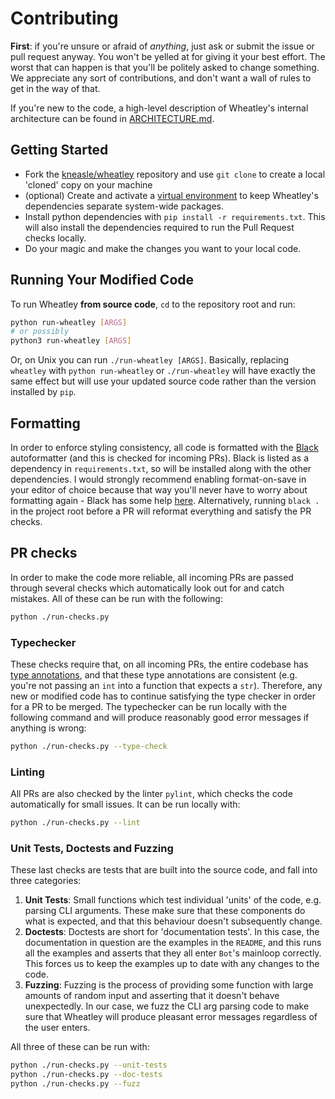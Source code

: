 # Contributing

**First**: if you're unsure or afraid of _anything_, just ask or submit the issue or pull request
anyway.  You won't be yelled at for giving it your best effort.  The worst that can happen is that
you'll be politely asked to change something.  We appreciate any sort of contributions, and don't
want a wall of rules to get in the way of that.

If you're new to the code, a high-level description of Wheatley's internal architecture can be found
in [ARCHITECTURE.md](https://github.com/kneasle/wheatley/blob/master/ARCHITECTURE.md).

## Getting Started

- Fork the [kneasle/wheatley](https://github.com/kneasle/wheatley/pull/) repository and use `git
  clone` to create a local 'cloned' copy on your machine
- (optional) Create and activate a
  [virtual environment](https://packaging.python.org/guides/installing-using-pip-and-virtual-environments/)
  to keep Wheatley's dependencies separate system-wide packages.
- Install python dependencies with `pip install -r requirements.txt`.  This will also install the
  dependencies required to run the Pull Request checks locally.
- Do your magic and make the changes you want to your local code.

## Running Your Modified Code

To run Wheatley **from source code**, `cd` to the repository root and run:

```bash
python run-wheatley [ARGS]
# or possibly
python3 run-wheatley [ARGS]
```

Or, on Unix you can run `./run-wheatley [ARGS]`.  Basically, replacing `wheatley` with
`python run-wheatley` or `./run-wheatley` will have exactly the same effect but will use your
updated source code rather than the version installed by `pip`.

## Formatting

In order to enforce styling consistency, all code is formatted with the
[Black](https://black.readthedocs.io/en/stable/) autoformatter (and this is checked for incoming
PRs).  Black is listed as a dependency in `requirements.txt`, so will be installed along with the
other dependencies.  I would strongly recommend enabling format-on-save in your editor of choice
because that way you'll never have to worry about formatting again - Black has some help
[here](https://github.com/psf/black/blob/master/docs/editor_integration.md).  Alternatively, running
`black .` in the project root before a PR will reformat everything and satisfy the PR checks.

## PR checks

In order to make the code more reliable, all incoming PRs are passed through several checks which
automatically look out for and catch mistakes.  All of these can be run with the following:

```bash
python ./run-checks.py
```

### Typechecker

These checks require that, on all incoming PRs, the entire codebase has
[type annotations](https://docs.python.org/3/library/typing.html), and that these type annotations
are consistent (e.g. you're not passing an `int` into a function that expects a `str`).  Therefore,
any new or modified code has to continue satisfying the type checker in order for a PR to be merged.
The typechecker can be run locally with the following command and will produce reasonably good error
messages if anything is wrong:

```bash
python ./run-checks.py --type-check
```

### Linting

All PRs are also checked by the linter `pylint`, which checks the code automatically for small
issues.  It can be run locally with:

```bash
python ./run-checks.py --lint
```

### Unit Tests, Doctests and Fuzzing

These last checks are tests that are built into the source code, and fall into three categories:

1. **Unit Tests**: Small functions which test individual 'units' of the code, e.g. parsing CLI
   arguments.  These make sure that these components do what is expected, and that this behaviour
   doesn't subsequently change.
2. **Doctests**: Doctests are short for 'documentation tests'.  In this case, the documentation in
   question are the examples in the `README`, and this runs all the examples and asserts that they
   all enter `Bot`'s mainloop correctly.  This forces us to keep the examples up to date with any
   changes to the code.
3. **Fuzzing**: Fuzzing is the process of providing some function with large amounts of random input
   and asserting that it doesn't behave unexpectedly.  In our case, we fuzz the CLI arg parsing code
   to make sure that Wheatley will produce pleasant error messages regardless of the user enters.

All three of these can be run with:

```bash
python ./run-checks.py --unit-tests
python ./run-checks.py --doc-tests
python ./run-checks.py --fuzz
```
